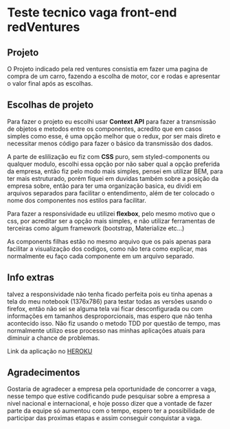 # Teste tecnico vaga front-end redVentures
## Projeto 

O Projeto indicado pela red ventures consistia em fazer uma pagina de compra de um carro, fazendo a escolha de motor, cor e rodas e apresentar o valor final após as escolhas.

## Escolhas de projeto 

Para fazer o projeto eu escolhi usar **Context API** para fazer a transmissão de objetos e metodos entre os componentes, acredito que em casos simples como esse, é uma opção melhor que o redux, por ser mais direto e necessitar menos código para fazer o básico da transmissão dos dados.

A parte de eslilização eu fiz com **CSS** puro, sem styled-components ou qualquer modulo, escolhi essa opção por não saber qual a opção preferida da empresa, então fiz pelo modo mais simples, pensei em utilizar BEM, para ter mais estruturado, porém fiquei em duvidas também sobre a posição da empresa sobre, então para ter uma organização basica, eu dividi em arquivos separados para facilitar o entendimento, além de ter colocado o nome dos componentes nos estilos para facilitar.

Para fazer a responsividade eu utilizei **flexbox**, pelo mesmo motivo que o css, por acreditar ser a opção mais simples, e não utilizar ferramentas de terceiras como algum framework (bootstrap, Materialize etc...)

As components filhas estão no mesmo arquivo que os pais apenas para facilitar a visualização dos codigos, como não tera como explicar, mas normalmente eu faço cada componente em um arquivo separado.

## Info extras 

talvez a responsividade não tenha ficado perfeita pois eu tinha apenas a tela do meu notebook (1376x786) para testar todas as versões usando o firefox, então não sei se alguma tela vai ficar desconfigurada ou com informações em tamanhos desproporcionais, mas espero que não tenha acontecido isso.
Não fiz usando o metodo TDD por questão de tempo, mas normalmente utilizo esse processo nas minhas aplicações atuais para diminuir a chance de problemas.

Link da aplicação no [HEROKU](https://redventurestest.herokuapp.com/)

## Agradecimentos

Gostaria de agradecer a empresa pela oportunidade de concorrer a vaga, nesse tempo que estive codificando pude pesquisar sobre a empresa a nivel nacional e internacional, e hoje posso dizer que a vontade de fazer parte da equipe só aumentou com o tempo, espero ter a possibilidade de participar das proximas etapas e assim conseguir conquistar a vaga.

